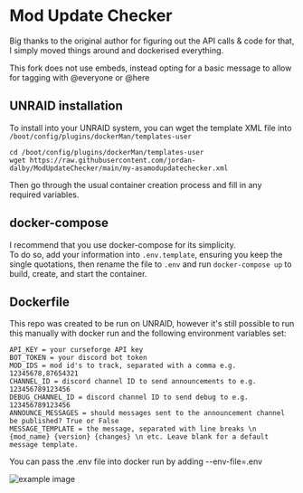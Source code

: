 # Mod Update Checker
  
Big thanks to the original author for figuring out the API calls & code for that, I simply moved things around and dockerised everything.  
  
This fork does not use embeds, instead opting for a basic message to allow for tagging with @everyone or @here  
  
  
## UNRAID installation  
  
To install into your UNRAID system, you can wget the template XML file into ```/boot/config/plugins/dockerMan/templates-user```  
  
```
cd /boot/config/plugins/dockerMan/templates-user
wget https://raw.githubusercontent.com/jordan-dalby/ModUpdateChecker/main/my-asamodupdatechecker.xml
```  
  
Then go through the usual container creation process and fill in any required variables.  
  

## docker-compose  
  
I recommend that you use docker-compose for its simplicity.  
To do so, add your information into ```.env.template```, ensuring you keep the single quotations, then rename the file to ```.env``` and run ```docker-compose up``` to build, create, and start the container.  
  

## Dockerfile  
  
This repo was created to be run on UNRAID, however it's still possible to run this manually with docker run and the following environment variables set: 
``` 
API_KEY = your curseforge API key  
BOT_TOKEN = your discord bot token  
MOD_IDS = mod id's to track, separated with a comma e.g. 12345678,87654321  
CHANNEL_ID = discord channel ID to send announcements to e.g. 123456789123456  
DEBUG_CHANNEL_ID = discord channel ID to send debug to e.g. 123456789123456  
ANNOUNCE_MESSAGES = should messages sent to the announcement channel be published? True or False  
MESSAGE_TEMPLATE = the message, separated with line breaks \n {mod_name} {version} {changes} \n etc. Leave blank for a default message template.
```
  
You can pass the .env file into docker run by adding --env-file=.env  
  
![example image](https://i.imgur.com/buqdM7I.png)